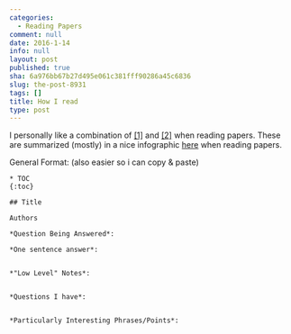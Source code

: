 ```yaml
---
categories:
  - Reading Papers
comment: null
date: 2016-1-14
info: null
layout: post
published: true
sha: 6a976bb67b27d495e061c381fff90286a45c6836
slug: the-post-8931
tags: []
title: How I read
type: post
---
```


I personally like a combination of [[1]](http://www.eecs.harvard.edu/~michaelm/postscripts/ReadPaper.pdf) and [[2]](http://www.cs.columbia.edu/~hgs/netbib/efficientReading.pdf) when reading papers. These are summarized (mostly) in a nice infographic [here](http://www.slideshare.net/ElsevierConnect/infographic-how-to-read-scientific-papers) when reading papers.

General Format: (also easier so i can copy & paste)

    * TOC
    {:toc}

    ## Title

    Authors

    *Question Being Answered*:  

    *One sentence answer*:  


    *"Low Level" Notes*:  


    *Questions I have*:   


    *Particularly Interesting Phrases/Points*:
